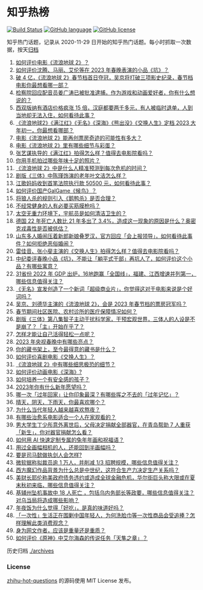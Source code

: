 # 知乎热榜
[![Build Status](https://github.com/ToWeLong/zhihu-hot-questions/workflows/CI/badge.svg)](https://github.com/ToWeLong/zhihu-hot-questions/actions)
[![GitHub language](https://img.shields.io/badge/language-golang-orange.svg)](https://golang.org/)
[![GitHub license](https://img.shields.io/github/license/ToWeLong/zhihu-hot-questions)](https://github.com/ToWeLong/zhihu-hot-questions/blob/main/LICENSE)

知乎热门话题，记录从 2020-11-29 日开始的知乎热门话题。每小时抓取一次数据，按天[归档](./archives)

<!-- BEGIN -->

1. [如何评价电影《流浪地球 2》？](https://www.zhihu.com/question/578256937)
1. [如何评价沈腾、马丽、艾伦等在 2023 年春晚表演的小品《坑》？](https://www.zhihu.com/question/579929925)
1. [破 4 亿，《流浪地球 2》春节档首日夺冠，吴京将打破三项影史纪录，春节档电影你最想看哪一部？](https://www.zhihu.com/question/579959074)
1. [检察院回应配音员姜广涛已被批准逮捕，作为游戏和动画爱好者，你有什么想说的？](https://www.zhihu.com/question/579728765)
1. [西双版纳有酒店价格疯涨 15 倍，汉庭都要两千多元，有人被临时退单，人到当地却无法入住，如何看待此事？](https://www.zhihu.com/question/579966387)
1. [《流浪地球2》《满江红》《无名》《深海》《熊出没》《交换人生》定档 2023 大年初一，你最想看哪部？](https://www.zhihu.com/question/576459203)
1. [电影《流浪地球 2》能再创票房奇迹的可能性有多大？](https://www.zhihu.com/question/577753122)
1. [电影《流浪地球 2》里有哪些细节与彩蛋？](https://www.zhihu.com/question/580036968)
1. [张艺谋执导的《满江红》拍得怎么样？值得去电影院看吗？](https://www.zhihu.com/question/580020514)
1. [你用手机拍过哪些年味十足的照片？](https://www.zhihu.com/question/580044657)
1. [《流浪地球 2》中是什么人精准预测到每次危机的时间？](https://www.zhihu.com/question/580031530)
1. [剧版《三体》中陈瑾饰演的老年叶文洁怎么样？](https://www.zhihu.com/question/578880616)
1. [江歌妈妈收到首笔法院执行款 50500 元，如何看待此事？](https://www.zhihu.com/question/579787767)
1. [如何评价国产GalGame《候鸟》？](https://www.zhihu.com/question/578262376)
1. [将狼人杀的规则引入《鹅鸭杀》是否合理？](https://www.zhihu.com/question/578905334)
1. [不经常健身的人有必要买筋膜枪吗？](https://www.zhihu.com/question/552564106)
1. [太空无重力环境下，宇航员是如何清洁卫生的？](https://www.zhihu.com/question/577869026)
1. [德国 22 年死亡人数比 21 年多出了 3.4%，造成这一现象的原因是什么？奥密克戎毒性是否被低估？](https://www.zhihu.com/question/578516316)
1. [山东多人婚闹压着新郎新娘叠罗汉，官方回应「会上报领导」，如何看待此事件？如何拒绝恶俗婚闹？](https://www.zhihu.com/question/579683878)
1. [雷佳音、张小斐主演的《交换人生》拍得怎么样？值得去电影院看吗？](https://www.zhihu.com/question/576643020)
1. [中纪委评春晚小品《坑》，不能让「躺平式干部」再坑人了，如何评价这个小品？有哪些寓意？](https://www.zhihu.com/question/579946464)
1. [31省份 2022 年 GDP 出炉，16地跑赢「全国线」，福建、江西增速并列第一，哪些信息值得关注？](https://www.zhihu.com/question/579909943)
1. [《无名》宣发创造了一个新词「超级商业片」，你觉得这对于电影来说是个好词吗？](https://www.zhihu.com/question/577308550)
1. [吴京、刘德华主演的《流浪地球 2》，会是 2023 年春节档的票房冠军吗？](https://www.zhihu.com/question/579842517)
1. [春节期间社区医院、农村诊所的医疗保障情况如何？](https://www.zhihu.com/question/579403276)
1. [剧版《三体》第八集智子主动干扰科学家，干预宏观世界，三体人的人设是不是崩了？「主」开始在乎了？](https://www.zhihu.com/question/579741420)
1. [怎样才能让自己活得轻松一点呢？](https://www.zhihu.com/question/480803314)
1. [2023 年央视春晚中有哪些亮点？](https://www.zhihu.com/question/579922250)
1. [你的藏书架上，至今最得意的藏书是什么？](https://www.zhihu.com/question/456543158)
1. [如何评价喜剧电影《交换人生》？](https://www.zhihu.com/question/579069389)
1. [《流浪地球 2》中有哪些细思极恐的细节？](https://www.zhihu.com/question/579842173)
1. [如何评价动画电影《深海》?](https://www.zhihu.com/question/423913671)
1. [如何培养一个有安全感的孩子？](https://www.zhihu.com/question/572115143)
1. [2023年你有什么新年愿望吗？](https://www.zhihu.com/question/580043782)
1. [哪一次「过年回家」让你印象最深？有哪些挥之不去的「过年记忆」？](https://www.zhihu.com/question/579752480)
1. [晴天，阴天，下雨天，你最喜欢哪个？](https://www.zhihu.com/question/576650184)
1. [为什么当代年轻人越来越喜欢熬夜？](https://www.zhihu.com/question/338576747)
1. [有哪些治愈系电影适合一个人在家观看的？](https://www.zhihu.com/question/576377290)
1. [男大学生丁少彤意外离世后，父母决定捐献全部器官，在青岛帮助 7 人重获「新生」，你对器官捐献怎么看？](https://www.zhihu.com/question/579242177)
1. [如何用 AI 快速定制专属的兔年年画和祝福语？](https://www.zhihu.com/question/579621798)
1. [用过全画幅相机的人，还能回到半画幅吗？](https://www.zhihu.com/question/57069506)
1. [要是司马懿做执剑人会怎样?](https://www.zhihu.com/question/578664225)
1. [微软据称拟裁员逾 1 万人，并削减 1/3 招聘规模，哪些信息值得关注？](https://www.zhihu.com/question/579319650)
1. [西方魔幻作品背景为什么总是中世纪，这符合生产力决定生产关系吗？](https://www.zhihu.com/question/579635064)
1. [美财长耶伦称美政府债务违约或造成全球金融危机，华尔街巨头称大限或在夏末秋初来临，哪些信息值得关注？](https://www.zhihu.com/question/580059324)
1. [基辅州坠机事故中 18 人死亡 ，包括乌内务部长等政要，哪些信息值得关注？对乌当局将造成哪些影响？](https://www.zhihu.com/question/579419205)
1. [年夜饭为什么觉得「好吃」，是真的味道好吗？](https://www.zhihu.com/question/579234234)
1. [「一次性」生活正在围剿中国年轻人，为何洗脸巾等一次性商品会受追捧？怎样理解此类消费观念？](https://www.zhihu.com/question/579603503)
1. [身为网文作者，应该是重量还是重质？](https://www.zhihu.com/question/579751403)
1. [如何评价《原神》中艾尔海森的传说任务「天隼之章」？](https://www.zhihu.com/question/579341423)

<!-- END -->

历史归档 [./archives](./archives)


### License
[zhihu-hot-questions](https://github.com/towelong/zhihu-hot-questions) 的源码使用 MIT License 发布。